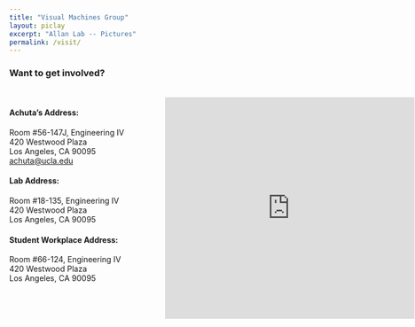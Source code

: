 ```yaml
---
title: "Visual Machines Group"
layout: piclay
excerpt: "Allan Lab -- Pictures"
permalink: /visit/
---
```


### Want to get involved?

<br>

<div style="width: 45%; height: auto; display: inline-block; vertical-align: top">         
   
<h4 style="font-weight: bold">Achuta’s Address:</h4>
Room #56-147J, Engineering IV <br>
420 Westwood Plaza <br>
Los Angeles, CA 90095 <br>
<a href="mailto:achuta@ucla.edu">achuta@ucla.edu</a>

<h4 style="font-weight: bold">Lab Address:</h4>
Room #18-135, Engineering IV <br>
420 Westwood Plaza <br>
Los Angeles, CA 90095

<h4 style="font-weight: bold">Student Workplace Address:</h4>
Room #66-124, Engineering IV <br>
420 Westwood Plaza <br> 
Los Angeles, CA 90095

</div>

<div style="width:35%; left: 50%; display: inline-block; margin: auto; margin-left: 50px">
   
 <iframe src="https://www.google.com/maps/embed?pb=!1m18!1m12!1m3!1d3990.8596314730903!2d-118.44603883944255!3d34.06951328311835!2m3!1f0!2f0!3f0!3m2!1i1024!2i768!4f13.1!3m3!1m2!1s0x80c2bc86217ff063%3A0x99d385184985fc0!2sEngineering+IV!5e0!3m2!1sen!2sus!4v1534269519510" width="450" height="400" frameborder="0" style="border:0" allowfullscreen></iframe>
  
</div>

<br> <br> <br> 
 

